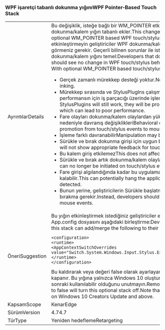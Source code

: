 ### <a name="wpf-pointer-based-touch-stack"></a><span data-ttu-id="44c39-101">WPF işaretçi tabanlı dokunma yığını</span><span class="sxs-lookup"><span data-stu-id="44c39-101">WPF Pointer-Based Touch Stack</span></span>

|   |   |
|---|---|
|<span data-ttu-id="44c39-102">Ayrıntılar</span><span class="sxs-lookup"><span data-stu-id="44c39-102">Details</span></span>|<span data-ttu-id="44c39-103">Bu değişiklik, isteğe bağlı bir WM_POINTER etkinleştirme özelliği WPF dokunma/kalem yığın tabanlı ekler.</span><span class="sxs-lookup"><span data-stu-id="44c39-103">This change adds the ability to enable an optional WM_POINTER based WPF touch/stylus stack.</span></span>  <span data-ttu-id="44c39-104">Bu açıkça olarak etkinleştirmeyin geliştiriciler WPF dokunma/kalem davranışında değişiklik görmeniz gerekir. Geçerli bilinen sorunlar ile isteğe bağlı WM_POINTER dokunma/kalem yığını temel:</span><span class="sxs-lookup"><span data-stu-id="44c39-104">Developers that do not explicitly enable this should see no change in WPF touch/stylus behavior.Current Known Issues With optional WM_POINTER based touch/stylus stack:</span></span><ul><li><span data-ttu-id="44c39-105">Gerçek zamanlı mürekkep desteği yoktur.</span><span class="sxs-lookup"><span data-stu-id="44c39-105">No support for real-time inking.</span></span></li><li><span data-ttu-id="44c39-106">Mürekkep sırasında ve StylusPlugIns çalışmaya, UI sağlamakta performansın için iş parçacığı üzerinde işlenir.</span><span class="sxs-lookup"><span data-stu-id="44c39-106">While inking and StylusPlugins will still work, they will be processed on the UI Thread which can lead to poor performance.</span></span></li><li><span data-ttu-id="44c39-107">Fare olayları dokunma/kalem olaylardan yükseltmesine değişiklikleri nedeniyle davranış değişiklikleri</span><span class="sxs-lookup"><span data-stu-id="44c39-107">Behavioral changes due to changes in promotion from touch/stylus events to mouse events</span></span></li><li><span data-ttu-id="44c39-108">İşleme farklı davranabilir</span><span class="sxs-lookup"><span data-stu-id="44c39-108">Manipulation may behave differently</span></span></li><li><span data-ttu-id="44c39-109">Sürükle ve bırak dokunma girişi için uygun bildirim gösterme</span><span class="sxs-lookup"><span data-stu-id="44c39-109">Drag/Drop will not show appropriate feedback for touch input</span></span></li><li><span data-ttu-id="44c39-110">Bu kalem giriş etkilemez</span><span class="sxs-lookup"><span data-stu-id="44c39-110">This does not affect stylus input</span></span></li><li><span data-ttu-id="44c39-111">Sürükle ve bırak artık dokunma/kalem olaylarına başlatılabilir</span><span class="sxs-lookup"><span data-stu-id="44c39-111">Drag/Drop can no longer be initiated on touch/stylus events</span></span></li><li><span data-ttu-id="44c39-112">Fare girişi algılandığında kadar bu uygulama potansiyel olarak askıda kalabilir.</span><span class="sxs-lookup"><span data-stu-id="44c39-112">This can potentially hang the application until mouse input is detected.</span></span></li><li><span data-ttu-id="44c39-113">Bunun yerine, geliştiricilerin Sürükle başlatmak ve bu fare olayları bırakma gerekir.</span><span class="sxs-lookup"><span data-stu-id="44c39-113">Instead, developers should initiate drag and drop from mouse events.</span></span></li></ul>|
|<span data-ttu-id="44c39-114">Öneri</span><span class="sxs-lookup"><span data-stu-id="44c39-114">Suggestion</span></span>|<span data-ttu-id="44c39-115">Bu yığın etkinleştirmek istediğiniz geliştiriciler ekleme/kendi uygulamanın App.config dosyasını aşağıdaki birleştirme:</span><span class="sxs-lookup"><span data-stu-id="44c39-115">Developers who wish to enable this stack can add/merge the following to their application's App.config file:</span></span><pre><code class="lang-xml">&lt;configuration&gt;&#13;&#10;&lt;runtime&gt;&#13;&#10;&lt;AppContextSwitchOverrides value=&quot;Switch.System.Windows.Input.Stylus.EnablePointerSupport=true&quot;/&gt;&#13;&#10;&lt;/runtime&gt;&#13;&#10;&lt;/configuration&gt;&#13;&#10;</code></pre><span data-ttu-id="44c39-116">Bu kaldırarak veya değeri false olarak ayarlayarak bu isteğe bağlı yığını kapanır. Bu yığına yalnızca Windows 10 oluşturucuları güncelleştirme veya sonraki kullanılabilir olduğunu unutmayın.</span><span class="sxs-lookup"><span data-stu-id="44c39-116">Removing this or setting the value to false will turn this optional stack off.Note that this stack is available only on Windows 10 Creators Update and above.</span></span>|
|<span data-ttu-id="44c39-117">Kapsam</span><span class="sxs-lookup"><span data-stu-id="44c39-117">Scope</span></span>|<span data-ttu-id="44c39-118">Kenar</span><span class="sxs-lookup"><span data-stu-id="44c39-118">Edge</span></span>|
|<span data-ttu-id="44c39-119">Sürüm</span><span class="sxs-lookup"><span data-stu-id="44c39-119">Version</span></span>|<span data-ttu-id="44c39-120">4.7</span><span class="sxs-lookup"><span data-stu-id="44c39-120">4.7</span></span>|
|<span data-ttu-id="44c39-121">Tür</span><span class="sxs-lookup"><span data-stu-id="44c39-121">Type</span></span>|<span data-ttu-id="44c39-122">Yeniden hedefleme</span><span class="sxs-lookup"><span data-stu-id="44c39-122">Retargeting</span></span>|

